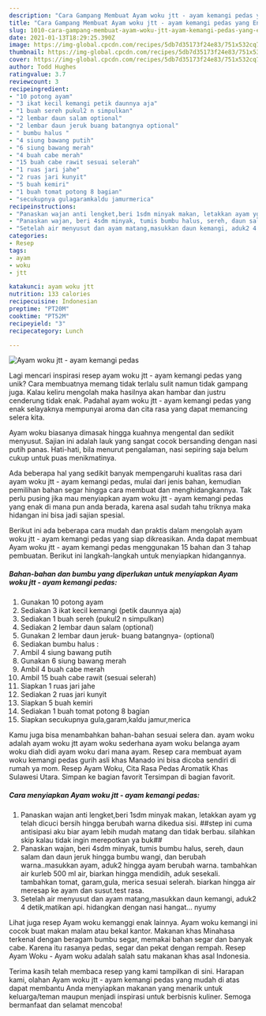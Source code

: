 ```yaml
---
description: "Cara Gampang Membuat Ayam woku jtt - ayam kemangi pedas yang Enak Banget"
title: "Cara Gampang Membuat Ayam woku jtt - ayam kemangi pedas yang Enak Banget"
slug: 1010-cara-gampang-membuat-ayam-woku-jtt-ayam-kemangi-pedas-yang-enak-banget
date: 2021-01-13T18:29:25.390Z
image: https://img-global.cpcdn.com/recipes/5db7d35173f24e83/751x532cq70/ayam-woku-jtt-ayam-kemangi-pedas-foto-resep-utama.jpg
thumbnail: https://img-global.cpcdn.com/recipes/5db7d35173f24e83/751x532cq70/ayam-woku-jtt-ayam-kemangi-pedas-foto-resep-utama.jpg
cover: https://img-global.cpcdn.com/recipes/5db7d35173f24e83/751x532cq70/ayam-woku-jtt-ayam-kemangi-pedas-foto-resep-utama.jpg
author: Todd Hughes
ratingvalue: 3.7
reviewcount: 3
recipeingredient:
- "10 potong ayam"
- "3 ikat kecil kemangi petik daunnya aja"
- "1 buah sereh pukul2 n simpulkan"
- "2 lembar daun salam optional"
- "2 lembar daun jeruk buang batangnya optional"
- " bumbu halus "
- "4 siung bawang putih"
- "6 siung bawang merah"
- "4 buah cabe merah"
- "15 buah cabe rawit sesuai selerah"
- "1 ruas jari jahe"
- "2 ruas jari kunyit"
- "5 buah kemiri"
- "1 buah tomat potong 8 bagian"
- "secukupnya gulagaramkaldu jamurmerica"
recipeinstructions:
- "Panaskan wajan anti lengket,beri 1sdm minyak makan, letakkan ayam yg telah dicuci bersih hingga berubah warna dikedua sisi. ##step ini cuma antisipasi aku biar ayam lebih mudah matang dan tidak berbau. silahkan skip kalau tidak ingin merepotkan ya buk##"
- "Panaskan wajan, beri 4sdm minyak, tumis bumbu halus, sereh, daun salam dan daun jeruk hingga bumbu wangi, dan berubah warna..masukkan ayam, aduk2 hingga ayam berubah warna. tambahkan air kurleb 500 ml air, biarkan hingga mendidih, aduk sesekali. tambahkan tomat, garam,gula, merica sesuai selerah. biarkan hingga air meresap ke ayam dan susut.test rasa."
- "Setelah air menyusut dan ayam matang,masukkan daun kemangi, aduk2 4 detik,matikan api. hidangkan dengan nasi hangat... nyumy"
categories:
- Resep
tags:
- ayam
- woku
- jtt

katakunci: ayam woku jtt 
nutrition: 133 calories
recipecuisine: Indonesian
preptime: "PT20M"
cooktime: "PT52M"
recipeyield: "3"
recipecategory: Lunch

---
```



![Ayam woku jtt - ayam kemangi pedas](https://img-global.cpcdn.com/recipes/5db7d35173f24e83/751x532cq70/ayam-woku-jtt-ayam-kemangi-pedas-foto-resep-utama.jpg)

Lagi mencari inspirasi resep ayam woku jtt - ayam kemangi pedas yang unik? Cara membuatnya memang tidak terlalu sulit namun tidak gampang juga. Kalau keliru mengolah maka hasilnya akan hambar dan justru cenderung tidak enak. Padahal ayam woku jtt - ayam kemangi pedas yang enak selayaknya mempunyai aroma dan cita rasa yang dapat memancing selera kita.

Ayam woku biasanya dimasak hingga kuahnya mengental dan sedikit menyusut. Sajian ini adalah lauk yang sangat cocok bersanding dengan nasi putih panas. Hati-hati, bila menurut pengalaman, nasi sepiring saja belum cukup untuk puas menikmatinya.

Ada beberapa hal yang sedikit banyak mempengaruhi kualitas rasa dari ayam woku jtt - ayam kemangi pedas, mulai dari jenis bahan, kemudian pemilihan bahan segar hingga cara membuat dan menghidangkannya. Tak perlu pusing jika mau menyiapkan ayam woku jtt - ayam kemangi pedas yang enak di mana pun anda berada, karena asal sudah tahu triknya maka hidangan ini bisa jadi sajian spesial.


Berikut ini ada beberapa cara mudah dan praktis dalam mengolah ayam woku jtt - ayam kemangi pedas yang siap dikreasikan. Anda dapat membuat Ayam woku jtt - ayam kemangi pedas menggunakan 15 bahan dan 3 tahap pembuatan. Berikut ini langkah-langkah untuk menyiapkan hidangannya.

<!--inarticleads1-->

##### Bahan-bahan dan bumbu yang diperlukan untuk menyiapkan Ayam woku jtt - ayam kemangi pedas:

1. Gunakan 10 potong ayam
1. Sediakan 3 ikat kecil kemangi (petik daunnya aja)
1. Sediakan 1 buah sereh (pukul2 n simpulkan)
1. Sediakan 2 lembar daun salam (optional)
1. Gunakan 2 lembar daun jeruk- buang batangnya- (optional)
1. Sediakan  bumbu halus :
1. Ambil 4 siung bawang putih
1. Gunakan 6 siung bawang merah
1. Ambil 4 buah cabe merah
1. Ambil 15 buah cabe rawit (sesuai selerah)
1. Siapkan 1 ruas jari jahe
1. Sediakan 2 ruas jari kunyit
1. Siapkan 5 buah kemiri
1. Sediakan 1 buah tomat potong 8 bagian
1. Siapkan secukupnya gula,garam,kaldu jamur,merica


Kamu juga bisa menambahkan bahan-bahan sesuai selera dan. ayam woku adalah ayam woku jtt ayam woku sederhana ayam woku belanga ayam woku diah didi ayam woku dari mana ayam. Resep cara membuat ayam woku kemangi pedas gurih asli khas Manado ini bisa dicoba sendiri di rumah ya mom. Resep Ayam Woku, Cita Rasa Pedas Aromatik Khas Sulawesi Utara. Simpan ke bagian favorit Tersimpan di bagian favorit. 

<!--inarticleads2-->

##### Cara menyiapkan Ayam woku jtt - ayam kemangi pedas:

1. Panaskan wajan anti lengket,beri 1sdm minyak makan, letakkan ayam yg telah dicuci bersih hingga berubah warna dikedua sisi. ##step ini cuma antisipasi aku biar ayam lebih mudah matang dan tidak berbau. silahkan skip kalau tidak ingin merepotkan ya buk##
1. Panaskan wajan, beri 4sdm minyak, tumis bumbu halus, sereh, daun salam dan daun jeruk hingga bumbu wangi, dan berubah warna..masukkan ayam, aduk2 hingga ayam berubah warna. tambahkan air kurleb 500 ml air, biarkan hingga mendidih, aduk sesekali. tambahkan tomat, garam,gula, merica sesuai selerah. biarkan hingga air meresap ke ayam dan susut.test rasa.
1. Setelah air menyusut dan ayam matang,masukkan daun kemangi, aduk2 4 detik,matikan api. hidangkan dengan nasi hangat... nyumy


Lihat juga resep Ayam woku kemanggi enak lainnya. Ayam woku kemangi ini cocok buat makan malam atau bekal kantor. Makanan khas Minahasa terkenal dengan beragam bumbu segar, memakai bahan segar dan banyak cabe. Karena itu rasanya pedas, segar dan pekat dengan rempah. Resep Ayam Woku - Ayam woku adalah salah satu makanan khas asal Indonesia. 

Terima kasih telah membaca resep yang kami tampilkan di sini. Harapan kami, olahan Ayam woku jtt - ayam kemangi pedas yang mudah di atas dapat membantu Anda menyiapkan makanan yang menarik untuk keluarga/teman maupun menjadi inspirasi untuk berbisnis kuliner. Semoga bermanfaat dan selamat mencoba!
